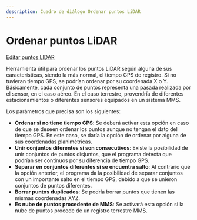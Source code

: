 ```yaml
---
description: Cuadro de diálogo Ordenar puntos LiDAR
---
```


# Ordenar puntos LiDAR

[Editar puntos LIDAR](../../fichas-de-herramientas/untitled-252/untitled-234.md)

Herramienta útil para ordenar los puntos LiDAR según alguna de sus características, siendo la más normal, el tiempo GPS de registro. Si no tuvieran tiempo GPS, se podrían ordenar por su coordenada X o Y. Básicamente, cada conjunto de puntos representa una pasada realizada por el sensor, en el caso aéreo. En el caso terrestre, provendría de diferentes estacionamientos o diferentes sensores equipados en un sistema MMS.

Los parámetros que precisa son los siguientes:

* **Ordenar si no tiene tiempo GPS**: Se deberá activar esta opción en caso de que se deseen ordenar los puntos aunque no tengan el dato del tiempo GPS. En este caso, se daría la opción de ordenar por alguna de sus coordenadas planimétricas.
* **Unir conjuntos diferentes si son consecutivos**: Existe la posibilidad de unir conjuntos de puntos disjuntos, que el programa detecta que podrían ser continuos por su diferencia de tiempo GPS.
* **Separar en conjuntos diferentes si se encuentra salto**: Al contrario que la opción anterior, el programa da la posibilidad de separar conjuntos con un importante salto en el tiempo GPS, debido a que se unieron conjuntos de puntos diferentes.
* **Borrar puntos duplicados**: Se podría borrar puntos que tienen las mismas coordenadas XYZ.
* **Es nube de puntos procedente de MMS**: Se activará esta opción si la nube de puntos procede de un registro terrestre MMS.

